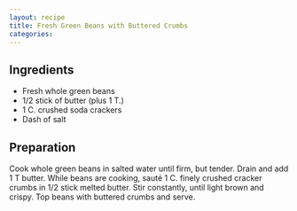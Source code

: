```yaml
---
layout: recipe
title: Fresh Green Beans with Buttered Crumbs
categories:
---
```


## Ingredients

- Fresh whole green beans
- 1/2 stick of butter (plus 1 T.)
- 1 C. crushed soda crackers
- Dash of salt

## Preparation

Cook whole green beans in salted water until firm, but tender.  Drain and add 1 T butter.  While beans are cooking, sauté 1 C. finely crushed cracker crumbs in 1/2 stick melted butter.  Stir constantly, until light brown and crispy.  Top beans with buttered crumbs and serve.